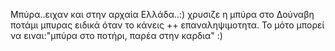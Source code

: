 Μπύρα..ειχαν και στην αρχαία Ελλάδα..:) χρυσιζε η μπύρα στο Δούναβη ποτάμι μπυρας ειδικά όταν το κάνεις ++ επαναληψιμοτητα. 
Το μότο μπορεί να ειναι:"μπύρα στο ποτήρι, παρέα στην καρδια" :) 

